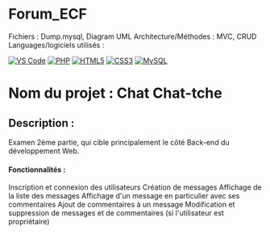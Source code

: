 # Forum_ECF

Fichiers : Dump.mysql, Diagram UML
Architecture/Méthodes : MVC, CRUD
Languages/logiciels utilisés : <br>

[![VS Code](https://img.shields.io/badge/VSCode-0078D4?style=for-the-badge&logo=visual%20studio%20code&logoColor=white)](https://code.visualstudio.com/)
[![PHP](https://img.shields.io/badge/PHP-777BB4?style=for-the-badge&logo=php&logoColor=white)](https://www.php.net/)
[![HTML5](https://img.shields.io/badge/HTML5-E34F26?style=for-the-badge&logo=html5&logoColor=white)](https://developer.mozilla.org/en-US/docs/Web/Guide/HTML/HTML5)
[![CSS3](https://img.shields.io/badge/CSS3-1572B6?style=for-the-badge&logo=css3&logoColor=white)](https://developer.mozilla.org/en-US/docs/Web/CSS)
[![MySQL](https://img.shields.io/badge/MySQL-005C84?style=for-the-badge&logo=mysql&logoColor=white)](https://www.mysql.com/)


<h1> Nom du projet : Chat Chat-tche </h1>

<h2>Description : </h2>
  Examen 2ème partie, qui cible principalement le côté Back-end du développement Web.


<h4>Fonctionnalités :</h4>
Inscription et connexion des utilisateurs
Création de messages
Affichage de la liste des messages
Affichage d'un message en particulier avec ses commentaires
Ajout de commentaires à un message
Modification et suppression de messages et de commentaires (si l'utilisateur est propriétaire)
